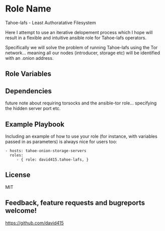 Role Name
========

Tahoe-lafs - Least Authoratative Filesystem

Here I attempt to use an iterative delopement process which I hope
will result in a flexible and intuitive ansible role for Tahoe-lafs operators.

Specifically we will solve the problem of running Tahoe-lafs using the Tor network...
meaning all our nodes (introducer, storage etc) will be identified with an .onion address.


Role Variables
--------------


Dependencies
------------

future note about requiring torsocks and the ansible-tor role... specifying the hidden server port etc.

Example Playbook
-------------------------

Including an example of how to use your role (for instance, with variables passed in as parameters) is always nice for users too:

    - hosts: tahoe-onion-storage-servers
      roles:
         - { role: david415.tahoe-lafs, }

License
-------

MIT

Feedback, feature requests and bugreports welcome!
--------------------------------------------------

https://github.com/david415

